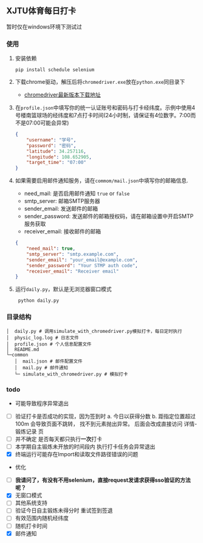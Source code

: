 ## XJTU体育每日打卡
暂时仅在windows环境下测试过
### 使用
1. 安装依赖
    ```shell
    pip install schedule selenium
    ```
2. 下载chrome驱动，解压后将`chromedriver.exe`放在`python.exe`同目录下
    - [chromedriver最新版本下载地址](https://getwebdriver.com/chromedriver/)
3. 在`profile.json`中填写你的统一认证账号和密码与打卡经纬度。示例中使用4号楼南篮球场的经纬度和7点打卡时间(24小时制，请保证有4位数字。7:00而不是07:00可能会异常)
    ```json
    {
        "username": "学号",
        "password": "密码",
        "latitude": 34.257116,
        "longitude": 108.652905,
        "target_time": "07:00"
    }
    ```
4. 如果需要启用邮件通知服务，请在`commom/mail.json`中填写你的邮箱信息.
    - need_mail: 是否启用邮件通知 `true` or `false`
    - smtp_server: 邮箱SMTP服务器
    - sender_email: 发送邮件的邮箱
    - sender_password: 发送邮件的邮箱授权码，请在邮箱设置中开启SMTP服务获取
    - receiver_email: 接收邮件的邮箱
    ```json
    {
        "need_mail": true,
        "smtp_server": "smtp.example.com",
        "sender_email": "your_email@example.com",
        "sender_password": "Your STMP auth code",
        "receiver_email": "Receiver email"
    }
    ```
   
5. 运行`daily.py`，默认是无浏览器窗口模式
   ```shell
    python daily.py
   ```

### 目录结构
```
│  daily.py # 调用simulate_with_chromedriver.py模拟打卡，每日定时执行
│  physic_log.log # 日志文件
│  profile.json # 个人信息配置文件
│  README.md 
└─common 
   │  mail.json # 邮件配置文件
   │  mail.py # 邮件通知
   └─ simulate_with_chromedriver.py # 模拟打卡
```

### todo
- 可能导致程序异常退出
- [ ] 验证打卡是否成功的实现，因为签到时 a. 今日以获得分数 b. 距指定位置超过100m 会导致页面不跳转，
找不到元素抛出异常。 后面会改成直接访问 详情-锻炼记录 页 
- [ ] 并不确定 是否每天都只执行**一次**打卡
- [ ] 本学期自主锻炼未开放的时间段内 执行打卡任务会异常退出
- [x] 终端运行可能存在Import和读取文件路径错误的问题

- 优化
- [ ] **我请问了，有没有不用selenium，直接request发请求获得sso验证的方法呢？**
- [x] 无窗口模式
- [ ] 其他系统支持
- [ ] 验证今日自主锻炼未得分时 重试签到签退
- [ ] 有效范围内随机经纬度
- [ ] 随机打卡时间
- [x] 邮件通知
